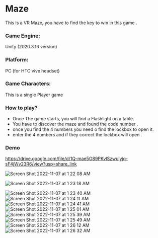 # Maze


This is a VR Maze, you have to find the key to win in this game .

### Game Engine:
Unity (2020.3.16 version)

### Platform:
PC (for HTC vive headset)

### Game Characters:
This is a single Player game

### How to play?
- Once The game starts, you will find a Flashlight on a table.
- You have to discover the maze and found the code number .
- once you find the 4 numbers you need o find the lockbox to open it.
- enter the 4 numbers and if they correct the lockbox will open .

### Demo 
https://drive.google.com/file/d/1Q-mae5O89PKvlSzwulyjq-sF4jWv23R6/view?usp=share_link


![Screen Shot 2022-11-07 at 1 22 08 AM](https://user-images.githubusercontent.com/79119095/200201704-8b4636d4-a4f5-4c61-8ebf-489765e84825.png)


![Screen Shot 2022-11-07 at 1 23 18 AM](https://user-images.githubusercontent.com/79119095/200201786-1814a155-eb70-4b2b-8165-9f11467fa838.png)



![Screen Shot 2022-11-07 at 1 23 40 AM](https://user-images.githubusercontent.com/79119095/200201921-f4d313fd-9fd0-457c-8688-baadfb0c4cfe.png)
![Screen Shot 2022-11-07 at 1 24 11 AM](https://user-images.githubusercontent.com/79119095/200201970-40f9cf3a-4838-4c6d-a639-a72b0fbd7c8b.png)
![Screen Shot 2022-11-07 at 1 24 41 AM](https://user-images.githubusercontent.com/79119095/200202024-f4677053-ec05-4827-a8a4-93dc285d1916.png)
![Screen Shot 2022-11-07 at 1 25 01 AM](https://user-images.githubusercontent.com/79119095/200202073-f258dac7-2916-4b16-aae5-da086419457c.png)
![Screen Shot 2022-11-07 at 1 25 39 AM](https://user-images.githubusercontent.com/79119095/200202118-77b96fe9-aa18-479d-b97b-7cbda67be44e.png)
![Screen Shot 2022-11-07 at 1 25 49 AM](https://user-images.githubusercontent.com/79119095/200202144-75e5596e-01a2-4aaf-8279-de07c90bfbb5.png)
![Screen Shot 2022-11-07 at 1 26 12 AM](https://user-images.githubusercontent.com/79119095/200202198-c4dcd798-896a-4c4e-92be-d23daf27e2d8.png)
![Screen Shot 2022-11-07 at 1 26 32 AM](https://user-images.githubusercontent.com/79119095/200202216-094b6eb9-3fb4-4332-867b-5322f0591278.png)


